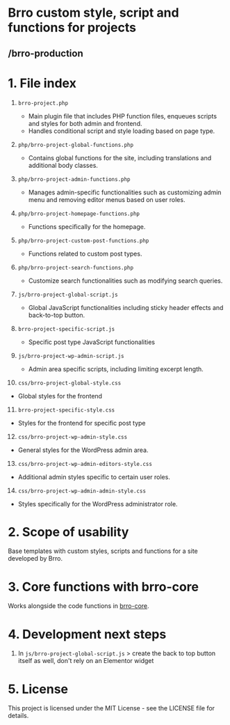 # Brro custom style, script and functions for projects
## /brro-production 

# 1. File index
1. `brro-project.php`
   - Main plugin file that includes PHP function files, enqueues scripts and styles for both admin and frontend.
   - Handles conditional script and style loading based on page type.
2. `php/brro-project-global-functions.php`
   - Contains global functions for the site, including translations and additional body classes.
3. `php/brro-project-admin-functions.php`
   - Manages admin-specific functionalities such as customizing admin menu and removing editor menus based on user roles.
4. `php/brro-project-homepage-functions.php`
   - Functions specifically for the homepage.
5. `php/brro-project-custom-post-functions.php`
   - Functions related to custom post types.
6. `php/brro-project-search-functions.php`
   - Customize search functionalities such as modifying search queries.

7. `js/brro-project-global-script.js`
   - Global JavaScript functionalities including sticky header effects and back-to-top button.
8. `brro-project-specific-script.js`
   - Specific post type JavaScript functionalities
9. `js/brro-project-wp-admin-script.js`
   - Admin area specific scripts, including limiting excerpt length.

10. `css/brro-project-global-style.css`
   - Global styles for the frontend
11. `brro-project-specific-style.css`
   - Styles for the frontend for specific post type
12. `css/brro-project-wp-admin-style.css`
   - General styles for the WordPress admin area.
13. `css/brro-project-wp-admin-editors-style.css`
   - Additional admin styles specific to certain user roles.
14. `css/brro-project-wp-admin-admin-style.css`
   - Styles specifically for the WordPress administrator role.

# 2. Scope of usability
Base templates with custom styles, scripts and functions for a site developed by Brro.

# 3. Core functions with brro-core
Works alongside the code functions in <a href="https://github.com/ronaldpostma/brro-core" target="_blank">brro-core</a>.

# 4. Development next steps
1. In `js/brro-project-global-script.js` > create the back to top button itself as well, don't rely on an Elementor widget

# 5. License
This project is licensed under the MIT License - see the LICENSE file for details.
